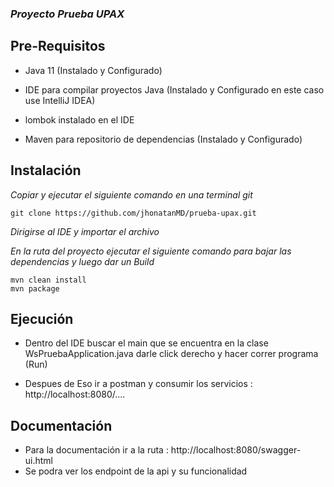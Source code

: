 
### _Proyecto Prueba UPAX_


## Pre-Requisitos


* Java 11 (Instalado y Configurado)

* IDE para compilar proyectos Java (Instalado y Configurado en este caso use IntelliJ IDEA)

* lombok instalado en el IDE

* Maven para repositorio de dependencias (Instalado y Configurado)

## Instalación

_Copiar y ejecutar el siguiente comando en una terminal git_

```
git clone https://github.com/jhonatanMD/prueba-upax.git

```

_Dirigirse al IDE y importar el archivo_

_En la ruta del proyecto ejecutar el siguiente comando para bajar las dependencias y luego dar un Build_

```
mvn clean install
mvn package 
```

## Ejecución

* Dentro del IDE buscar el main que se encuentra en la clase WsPruebaApplication.java darle click derecho y hacer correr programa (Run) 

* Despues de Eso ir a postman y consumir los servicios : http://localhost:8080/....

## Documentación

* Para la documentación ir a la ruta : http://localhost:8080/swagger-ui.html
* Se podra ver los endpoint de la api y su funcionalidad


